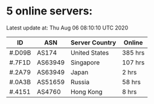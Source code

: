 # 5 online servers:

Latest update at: Thu Aug 06 08:10:10 UTC 2020

| ID | ASN | Server Country | Online |
| -- | --- | -------------- | ------ |
| #.D09B | AS174 | United States | 385 hrs |
| #.7F1D | AS63949 | Singapore | 107 hrs |
| #.2A79 | AS63949 | Japan | 2 hrs |
| #.0A3B | AS51659 | Russia | 58 hrs |
| #.4151 | AS4760 | Hong Kong | 8 hrs |

